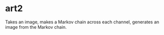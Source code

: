 # art2
Takes an image, makes a Markov chain across each channel, generates an image from the Markov chain.
